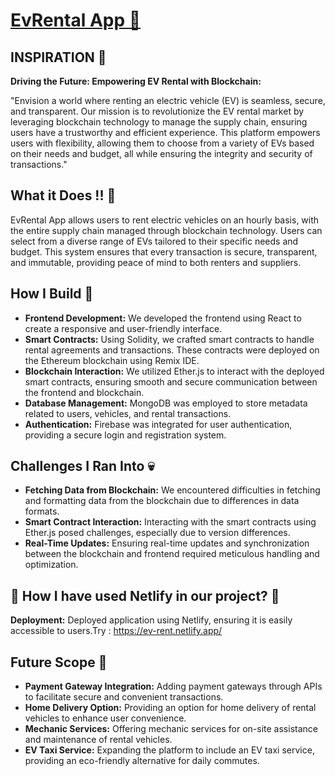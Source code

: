 # [EvRental App 🚗](https://ev-rent.netlify.app/)

## INSPIRATION 🌟

**Driving the Future: Empowering EV Rental with Blockchain:**

"Envision a world where renting an electric vehicle (EV) is seamless, secure, and transparent. Our mission is to revolutionize the EV rental market by leveraging blockchain technology to manage the supply chain, ensuring users have a trustworthy and efficient experience. This platform empowers users with flexibility, allowing them to choose from a variety of EVs based on their needs and budget, all while ensuring the integrity and security of transactions."

## What it Does !! 👷

EvRental App allows users to rent electric vehicles on an hourly basis, with the entire supply chain managed through blockchain technology. Users can select from a diverse range of EVs tailored to their specific needs and budget. This system ensures that every transaction is secure, transparent, and immutable, providing peace of mind to both renters and suppliers.

## How I Build 🔧

- **Frontend Development:** We developed the frontend using React to create a responsive and user-friendly interface.
- **Smart Contracts:** Using Solidity, we crafted smart contracts to handle rental agreements and transactions. These contracts were deployed on the Ethereum blockchain using Remix IDE.
- **Blockchain Interaction:** We utilized Ether.js to interact with the deployed smart contracts, ensuring smooth and secure communication between the frontend and blockchain.
- **Database Management:** MongoDB was employed to store metadata related to users, vehicles, and rental transactions.
- **Authentication:** Firebase was integrated for user authentication, providing a secure login and registration system.

## Challenges I Ran Into 💀

- **Fetching Data from Blockchain:** We encountered difficulties in fetching and formatting data from the blockchain due to differences in data formats.
- **Smart Contract Interaction:** Interacting with the smart contracts using Ether.js posed challenges, especially due to version differences.
- **Real-Time Updates:** Ensuring real-time updates and synchronization between the blockchain and frontend required meticulous handling and optimization.

## 🚀 How I have used Netlify in our project? 🚀

**Deployment:** Deployed application using Netlify, ensuring it is easily accessible to users.Try : https://ev-rent.netlify.app/

## Future Scope 🔭

- **Payment Gateway Integration:** Adding payment gateways through APIs to facilitate secure and convenient transactions.
- **Home Delivery Option:** Providing an option for home delivery of rental vehicles to enhance user convenience.
- **Mechanic Services:** Offering mechanic services for on-site assistance and maintenance of rental vehicles.
- **EV Taxi Service:** Expanding the platform to include an EV taxi service, providing an eco-friendly alternative for daily commutes.